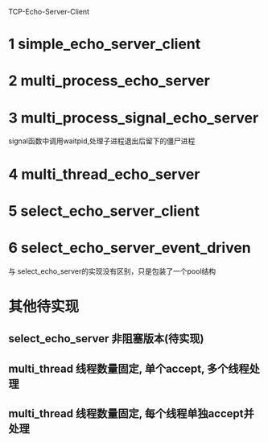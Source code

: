 TCP-Echo-Server-Client

# 1 simple_echo_server_client
# 2 multi_process_echo_server

# 3 multi_process_signal_echo_server
signal函数中调用waitpid,处理子进程退出后留下的僵尸进程

# 4 multi_thread_echo_server
# 5 select_echo_server_client

# 6 select_echo_server_event_driven
与 select_echo_server的实现没有区别，只是包装了一个pool结构 

# 其他待实现
## select_echo_server 非阻塞版本(待实现)
## multi_thread 线程数量固定, 单个accept, 多个线程处理
## multi_thread 线程数量固定, 每个线程单独accept并处理

